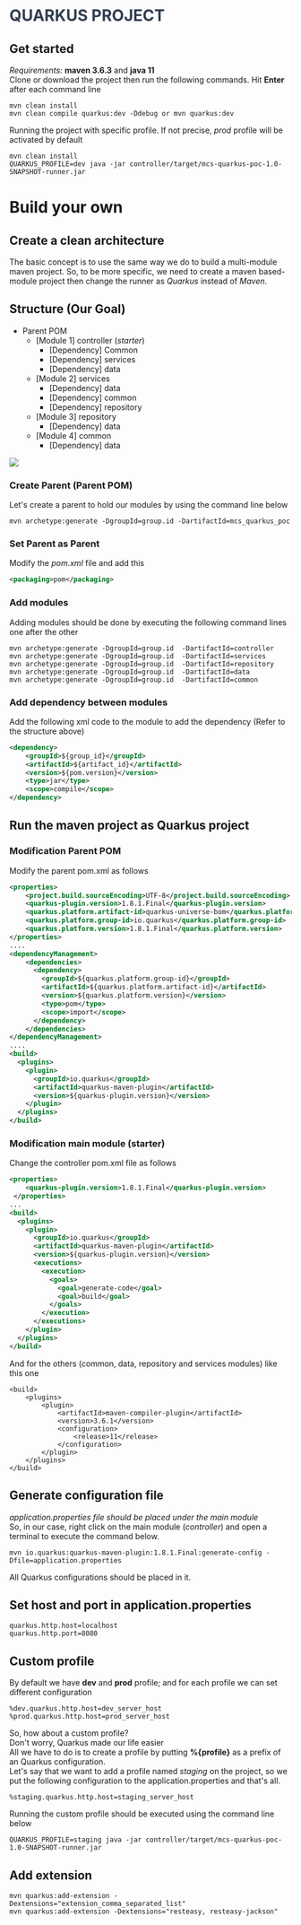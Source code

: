 # <span style="color:#313E50">QUARKUS PROJECT</span>
## Get started
*Requirements:* **maven 3.6.3** and **java 11**   
Clone or download the project then run the following commands. Hit **Enter** after each command line

```
mvn clean install
mvn clean compile quarkus:dev -Ddebug or mvn quarkus:dev
```   
Running the project with specific profile. If not precise, *prod* profile will be activated by default
```
mvn clean install
QUARKUS_PROFILE=dev java -jar controller/target/mcs-quarkus-poc-1.0-SNAPSHOT-runner.jar
```

# Build your own
## Create a clean architecture
The basic concept is to use the same way we do to build a multi-module maven project. So, to be more specific, we need to create a maven based-module project then change the runner as *Quarkus* instead of *Maven*.  

## Structure (Our Goal)
- Parent POM
	- [Module 1] controller (*starter*)
		- [Dependency] Common
		- [Dependency] services
		- [Dependency] data
	- [Module 2] services
		- [Dependency] data
		- [Dependency] common
		- [Dependency] repository
	- [Module 3] repository
		- [Dependency] data
	- [Module 4] common
		- [Dependency] data

![](microservice_structure.png)
### Create Parent (**Parent POM**)
Let's create a parent to hold our modules by using the command line below
```
mvn archetype:generate -DgroupId=group.id -DartifactId=mcs_quarkus_poc
```

### Set Parent as Parent
Modify the *pom.xml* file and add this

```xml
<packaging>pom</packaging>
```

### Add modules
Adding modules should be done by executing the following command lines one after the other
```
mvn archetype:generate -DgroupId=group.id  -DartifactId=controller  
mvn archetype:generate -DgroupId=group.id  -DartifactId=services  
mvn archetype:generate -DgroupId=group.id  -DartifactId=repository  
mvn archetype:generate -DgroupId=group.id  -DartifactId=data  
mvn archetype:generate -DgroupId=group.id  -DartifactId=common  
```

### Add dependency between modules
Add the following xml code to the module to add the dependency (Refer to the structure above)
```xml
<dependency>
	<groupId>${group_id}</groupId>
	<artifactId>${artifact_id}</artifactId>
	<version>${pom.version}</version>
	<type>jar</type>
	<scope>compile</scope>
</dependency>
```

## Run the maven project as Quarkus project
### Modification Parent POM
Modify the parent pom.xml as follows
```xml
<properties>
    <project.build.sourceEncoding>UTF-8</project.build.sourceEncoding>
    <quarkus-plugin.version>1.8.1.Final</quarkus-plugin.version>
    <quarkus.platform.artifact-id>quarkus-universe-bom</quarkus.platform.artifact-id>
    <quarkus.platform.group-id>io.quarkus</quarkus.platform.group-id>
    <quarkus.platform.version>1.8.1.Final</quarkus.platform.version>
</properties>
....
<dependencyManagement>
    <dependencies>
      <dependency>
        <groupId>${quarkus.platform.group-id}</groupId>
        <artifactId>${quarkus.platform.artifact-id}</artifactId>
        <version>${quarkus.platform.version}</version>
        <type>pom</type>
        <scope>import</scope>
      </dependency>
    </dependencies>
</dependencyManagement>
....
<build>
  <plugins>
    <plugin>
      <groupId>io.quarkus</groupId>
      <artifactId>quarkus-maven-plugin</artifactId>
      <version>${quarkus-plugin.version}</version>
    </plugin>
  </plugins>
</build>
```

### Modification main module (starter)
Change the controller pom.xml file as follows
```xml
<properties>
    <quarkus-plugin.version>1.8.1.Final</quarkus-plugin.version>
 </properties>
...
<build>
  <plugins>
    <plugin>
      <groupId>io.quarkus</groupId>
      <artifactId>quarkus-maven-plugin</artifactId>
      <version>${quarkus-plugin.version}</version>
      <executions>
        <execution>
          <goals>
            <goal>generate-code</goal>
            <goal>build</goal>
          </goals>
        </execution>
      </executions>
    </plugin>
  </plugins>
</build>
```

And for the others (common, data, repository and services modules) like this one
```
<build>
    <plugins>
        <plugin>
            <artifactId>maven-compiler-plugin</artifactId>
            <version>3.6.1</version>
            <configuration>
                <release>11</release>
            </configuration>
        </plugin>
    </plugins>
</build>
``` 

## Generate configuration file
*application.properties file should be placed under the main module*  
So, in our case, right click on the main module (*controller*) and open a terminal to execute the command below. 
```
mvn io.quarkus:quarkus-maven-plugin:1.8.1.Final:generate-config -Dfile=application.properties
```

All Quarkus configurations should be placed in it.

## Set host and port in application.properties
```
quarkus.http.host=localhost
quarkus.http.port=8080
```

## Custom profile
By default we have **dev** and **prod** profile; and for each profile we can set different configuration
```
%dev.quarkus.http.host=dev_server_host
%prod.quarkus.http.host=prod_server_host
```
So, how about a custom profile?   
Don't worry, Quarkus made our life easier   
All we have to do is to create a profile by putting **%{profile}** as a prefix of an Quarkus configuration.   
Let's say that we want to add a profile named *staging* on the project, so we put the following configuration to the application.properties and that's all.
```
%staging.quarkus.http.host=staging_server_host
```
Running the custom profile should be executed using the command line below
```
QUARKUS_PROFILE=staging java -jar controller/target/mcs-quarkus-poc-1.0-SNAPSHOT-runner.jar
```
## Add extension
```
mvn quarkus:add-extension -Dextensions="extension_comma_separated_list"
mvn quarkus:add-extension -Dextensions="resteasy, resteasy-jackson"
```